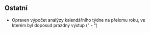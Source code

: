 ﻿---
categories: [kiwi]
layout: kiwi
---

## Ostatní
<ul><li>Opraven výpočet analýzy kalendářního týdne na přelomu roku, ve kterém byl doposud prázdný výstup (" - ") </li></ul>
